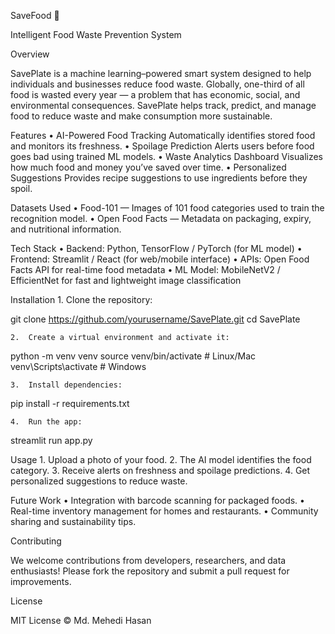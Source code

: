SaveFood 🥗

Intelligent Food Waste Prevention System

Overview

SavePlate is a machine learning–powered smart system designed to help individuals and businesses reduce food waste. Globally, one-third of all food is wasted every year — a problem that has economic, social, and environmental consequences. SavePlate helps track, predict, and manage food to reduce waste and make consumption more sustainable.

Features
	•	AI-Powered Food Tracking
Automatically identifies stored food and monitors its freshness.
	•	Spoilage Prediction
Alerts users before food goes bad using trained ML models.
	•	Waste Analytics Dashboard
Visualizes how much food and money you’ve saved over time.
	•	Personalized Suggestions
Provides recipe suggestions to use ingredients before they spoil.


Datasets Used
	•	Food-101 — Images of 101 food categories used to train the recognition model.
	•	Open Food Facts — Metadata on packaging, expiry, and nutritional information.


Tech Stack
	•	Backend: Python, TensorFlow / PyTorch (for ML model)
	•	Frontend: Streamlit / React (for web/mobile interface)
	•	APIs: Open Food Facts API for real-time food metadata
	•	ML Model: MobileNetV2 / EfficientNet for fast and lightweight image classification


Installation
	1.	Clone the repository:

git clone https://github.com/yourusername/SavePlate.git
cd SavePlate

	2.	Create a virtual environment and activate it:

python -m venv venv
source venv/bin/activate  # Linux/Mac
venv\Scripts\activate     # Windows

	3.	Install dependencies:

pip install -r requirements.txt

	4.	Run the app:

streamlit run app.py



Usage
	1.	Upload a photo of your food.
	2.	The AI model identifies the food category.
	3.	Receive alerts on freshness and spoilage predictions.
	4.	Get personalized suggestions to reduce waste.


Future Work
	•	Integration with barcode scanning for packaged foods.
	•	Real-time inventory management for homes and restaurants.
	•	Community sharing and sustainability tips.


Contributing

We welcome contributions from developers, researchers, and data enthusiasts!
Please fork the repository and submit a pull request for improvements.


License

MIT License © Md. Mehedi Hasan
